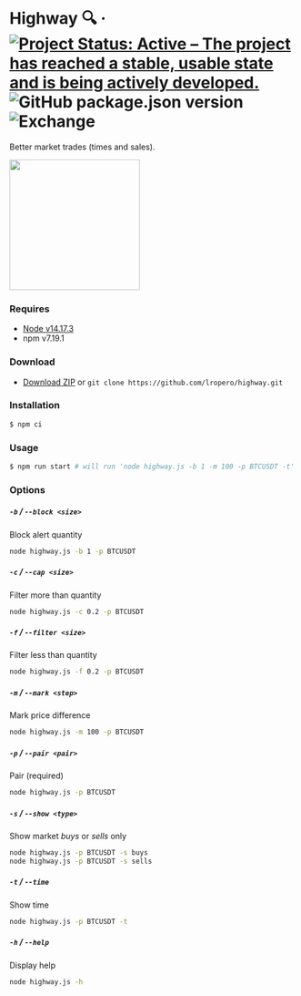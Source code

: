 # Highway 🔍 &middot; [![Project Status: Active – The project has reached a stable, usable state and is being actively developed.](https://www.repostatus.org/badges/latest/active.svg)](https://www.repostatus.org/#active) ![GitHub package.json version](https://img.shields.io/github/package-json/v/lropero/highway) ![Exchange](https://img.shields.io/badge/Exchange-Binance-yellowgreen)

Better market trades (times and sales).

<img src="https://github.com/lropero/highway/blob/main/highway.gif?raw=true" width="229">

### Requires

- [Node v14.17.3](https://nodejs.org/)
- npm v7.19.1

### Download

- [Download ZIP](https://github.com/lropero/highway/archive/refs/heads/main.zip) or `git clone https://github.com/lropero/highway.git`

### Installation

```sh
$ npm ci
```

### Usage

```sh
$ npm run start # will run 'node highway.js -b 1 -m 100 -p BTCUSDT -t'
```

### Options

##### `-b` / `--block <size>`

Block alert quantity

```sh
node highway.js -b 1 -p BTCUSDT
```

##### `-c` / `--cap <size>`

Filter more than quantity

```sh
node highway.js -c 0.2 -p BTCUSDT
```

##### `-f` / `--filter <size>`

Filter less than quantity

```sh
node highway.js -f 0.2 -p BTCUSDT
```

##### `-m` / `--mark <step>`

Mark price difference

```sh
node highway.js -m 100 -p BTCUSDT
```

##### `-p` / `--pair <pair>`

Pair (required)

```sh
node highway.js -p BTCUSDT
```

##### `-s` / `--show <type>`

Show market _buys_ or _sells_ only

```sh
node highway.js -p BTCUSDT -s buys
node highway.js -p BTCUSDT -s sells
```

##### `-t` / `--time`

Show time

```sh
node highway.js -p BTCUSDT -t
```

##### `-h` / `--help`

Display help

```sh
node highway.js -h
```
